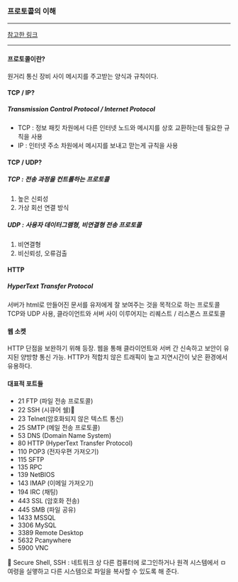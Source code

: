 ### 프로토콜의 이해

---


[참고한 링크](http://asfirstalways.tistory.com/85)

---

#### 프로토콜이란?

원거리 통신 장비 사이 메시지를 주고받는 양식과 규칙이다.

#### TCP / IP?
##### Transmission Control Protocol / Internet Protocol
* TCP : 정보 패킷 차원에서 다른 인터넷 노드와 메시지를 상호 교환하는데 필요한 규칙을 사용
* IP : 인터넷 주소 차원에서 메시지를 보내고 맏는게 규칙을 사용

#### TCP / UDP?
##### TCP : 전송 과정을 컨트롤하는 프로토콜

1. 높은 신뢰성
2. 가상 회선 연결 방식

##### UDP : 사용자 데이터그램형, 비연결형 전송 프로토콜

1. 비연결형
2. 비신뢰성, 오류검출

#### HTTP
##### HyperText Transfer Protocol
서버가 html로 만들어진 문서를 유저에게 잘 보여주는 것을 목적으로 하는 프로토콜
TCP와 UDP 사용, 클라이언트와 서버 사이 이루어지는 리퀘스트 / 리스폰스 프로토콜

#### 웹 소켓
HTTP 단점을 보완하기 위해 등장. 웹을 통해 클라이언트와 서버 간 신속하고 보안이 유지된 양방향 통신 가능.
HTTP가 적합치 않은 트래픽이 높고 지연시간이 낮은 환경에서 유용하다.

#### 대표적 포트들

* 21 FTP (파일 전송 프로토콜)
* 22 SSH (시큐어 쉘):hamster:
* 23 Telnet(암호화되지 않은 텍스트 통신)
* 25 SMTP (메일 전송 프로토콜)
* 53 DNS (Domain Name System)
* 80 HTTP (HyperText Transfer Protocol)
* 110 POP3 (전자우편 가져오기)
* 115 SFTP
* 135 RPC
* 139 NetBIOS
* 143 IMAP (이메일 가져오기)
* 194 IRC (채팅)
* 443 SSL (암호화 전송)
* 445 SMB (파일 공유)
* 1433 MSSQL
* 3306 MySQL
* 3389 Remote Desktop
* 5632 Pcanywhere
* 5900 VNC

:hamster: Secure Shell, SSH : 네트워크 상 다른 컴퓨터에 로그인하거나 원격 시스템에서 ㅁ여령을 실앻하고 다른 시스템으로 파일을 복사할 수 있도록 해 준다.